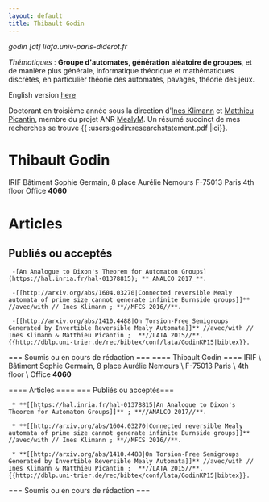 ```yaml
---
layout: default
title: Thibault Godin
---
```



_godin [at] liafa.univ-paris-diderot.fr_

_Thématiques_ : **Groupe d'automates, génération aléatoire de groupes**, et de manière plus générale,  informatique théorique et mathématiques discrètes, en particulier théorie des automates, pavages, théorie des jeux.

English version [here](https://www.irif.fr/en/users/godin/index)

Doctorant en troisième année sous la direction d'[Ines Klimann](https://www.irif.univ-paris-diderot.fr/~klimann/) et [Matthieu Picantin](https://www.irif.univ-paris-diderot.fr/~picantin/), membre du projet ANR [MealyM](https://www.irif.univ-paris-diderot.fr/~klimann/MealyM/index.php?page=accueil). Un résumé succinct de mes recherches se trouve {{ :users:godin:researchstatement.pdf |ici}}.

# Thibault Godin #
IRIF 
Bâtiment Sophie Germain, 8 place Aurélie Nemours 
F-75013 Paris 
4th floor 
Office **4060**






# Articles  #
## Publiés ou acceptés ##

     -[An Analogue to Dixon's Theorem for Automaton Groups](https://hal.inria.fr/hal-01378815); **_ANALCO 2017_**.

     -[[http://arxiv.org/abs/1604.03270|Connected reversible Mealy automata of prime size cannot generate infinite Burnside groups]]** //avec/with // Ines Klimann ; **//MFCS 2016//**.

     -[[http://arxiv.org/abs/1410.4488|On Torsion-Free Semigroups Generated by Invertible Reversible Mealy Automata]]** //avec/with // Ines Klimann & Matthieu Picantin ;  **//LATA 2015//**, {{http://dblp.uni-trier.de/rec/bibtex/conf/lata/GodinKP15|bibtex}}.


=== Soumis ou en cours de rédaction ===
==== Thibault Godin ====
IRIF \\
Bâtiment Sophie Germain, 8 place Aurélie Nemours \\
F-75013 Paris \\
4th floor \\
Office **4060**


==== Articles ====
=== Publiés ou acceptés===

     * **[[https://hal.inria.fr/hal-01378815|An Analogue to Dixon's Theorem for Automaton Groups]]** ; **//ANALCO 2017//**.

     * **[[http://arxiv.org/abs/1604.03270|Connected reversible Mealy automata of prime size cannot generate infinite Burnside groups]]** //avec/with // Ines Klimann ; **//MFCS 2016//**.

     * **[[http://arxiv.org/abs/1410.4488|On Torsion-Free Semigroups Generated by Invertible Reversible Mealy Automata]]** //avec/with // Ines Klimann & Matthieu Picantin ;  **//LATA 2015//**, {{http://dblp.uni-trier.de/rec/bibtex/conf/lata/GodinKP15|bibtex}}.


=== Soumis ou en cours de rédaction ===
